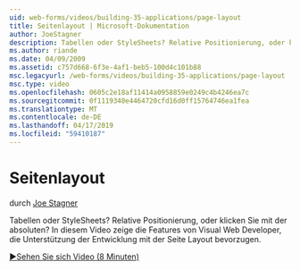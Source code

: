 ```yaml
---
uid: web-forms/videos/building-35-applications/page-layout
title: Seitenlayout | Microsoft-Dokumentation
author: JoeStagner
description: Tabellen oder StyleSheets? Relative Positionierung, oder klicken Sie mit der absoluten? In diesem Video wird gezeigt, die Funktionen von Visual Web Developer, die Unterstützung der Entwicklung mit "yo"...
ms.author: riande
ms.date: 04/09/2009
ms.assetid: c757d668-6f3e-4af1-beb5-100d4c101b88
msc.legacyurl: /web-forms/videos/building-35-applications/page-layout
msc.type: video
ms.openlocfilehash: 0605c2e18af11414a0958859e0249c4b4246ea7c
ms.sourcegitcommit: 0f1119340e4464720cfd16d0ff15764746ea1fea
ms.translationtype: MT
ms.contentlocale: de-DE
ms.lasthandoff: 04/17/2019
ms.locfileid: "59410187"
---
```

# <a name="page-layout"></a>Seitenlayout

durch [Joe Stagner](https://github.com/JoeStagner)

Tabellen oder StyleSheets? Relative Positionierung, oder klicken Sie mit der absoluten? In diesem Video zeige die Features von Visual Web Developer, die Unterstützung der Entwicklung mit der Seite Layout bevorzugen.

[&#9654;Sehen Sie sich Video (8 Minuten)](https://channel9.msdn.com/Blogs/ASP-NET-Site-Videos/page-layout)
